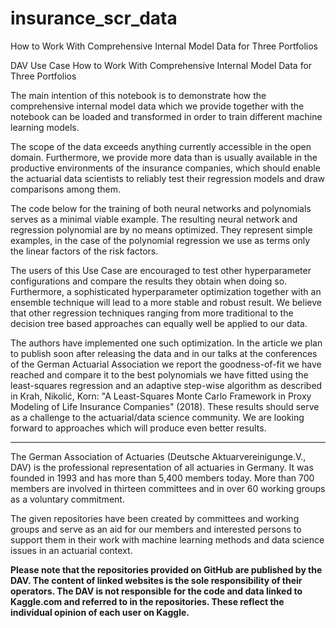 # insurance_scr_data
How to Work With Comprehensive Internal Model Data for Three Portfolios

DAV Use Case
How to Work With Comprehensive Internal Model Data for Three Portfolios

The main intention of this notebook is to demonstrate how the comprehensive internal model data which we provide together with the notebook can be loaded and transformed in order to train different machine learning models.

The scope of the data exceeds anything currently accessible in the open domain. Furthermore, we provide more data than is usually available in the productive environments of the insurance companies, which should enable the actuarial data scientists to reliably test their regression models and draw comparisons among them.

The code below for the training of both neural networks and polynomials serves as a minimal viable example. The resulting neural network and regression polynomial are by no means optimized. They represent simple examples, in the case of the polynomial regression we use as terms only the linear factors of the risk factors.

The users of this Use Case are encouraged to test other hyperparameter configurations and compare the results they obtain when doing so. Furthermore, a sophisticated hyperparameter optimization together with an ensemble technique will lead to a more stable and robust result. We believe that other regression techniques ranging from more traditional to the decision tree based approaches can equally well be applied to our data.

The authors have implemented one such optimization. In the article we plan to publish soon after releasing the data and in our talks at the conferences of the German Actuarial Association we report the goodness-of-fit we have reached and compare it to the best polynomials we have fitted using the least-squares regression and an adaptive step-wise algorithm as described in Krah, Nikolić, Korn: "A Least-Squares Monte Carlo Framework in Proxy Modeling of Life Insurance Companies" (2018). These results should serve as a challenge to the actuarial/data science community. We are looking forward to approaches which will produce even better results.

_________________________________________________________________________________________________________

The German Association of Actuaries (Deutsche Aktuarvereinigunge.V., DAV) is the professional representation of all actuaries in Germany. It was founded in 1993 and has more than 5,400 members today. More than 700 members are involved in thirteen committees and in over 60 working groups as a voluntary commitment.

The given repositories have been created by committees and working groups and serve as an aid for our members and interested persons to support them in their work with machine learning methods and data science issues in an actuarial context.

**Please note that the repositories provided on GitHub are published by the DAV. The content of linked websites is the sole responsibility of their operators. The DAV is not responsible for the code and data linked to Kaggle.com and referred to in the repositories. These reflect the individual opinion of each user on Kaggle.**
